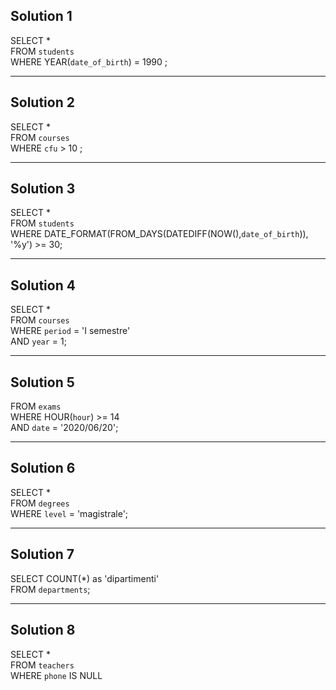## Solution 1
SELECT *  
FROM `students`   
WHERE YEAR(`date_of_birth`) = 1990 ;

---
## Solution 2
SELECT *   
FROM `courses`  
WHERE `cfu` > 10 ; 

---
## Solution 3
SELECT *   
FROM `students`  
WHERE  DATE_FORMAT(FROM_DAYS(DATEDIFF(NOW(),`date_of_birth`)), '%y') >= 30;  

---
## Solution 4
SELECT *   
FROM `courses`  
WHERE `period` = 'I semestre'  
AND `year` = 1;  

---
## Solution 5
FROM `exams`  
WHERE HOUR(`hour`) >= 14  
AND `date` = '2020/06/20';   

---
## Solution 6
SELECT *   
FROM `degrees`  
WHERE `level` = 'magistrale';

---
## Solution 7
SELECT COUNT(*) as 'dipartimenti'  
FROM `departments`;

---
## Solution 8
SELECT *  
FROM `teachers`  
WHERE `phone` IS NULL  
